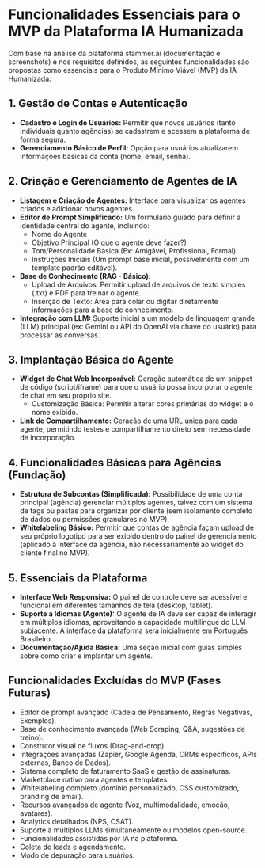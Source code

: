 # Funcionalidades Essenciais para o MVP da Plataforma IA Humanizada

Com base na análise da plataforma stammer.ai (documentação e screenshots) e nos requisitos definidos, as seguintes funcionalidades são propostas como essenciais para o Produto Mínimo Viável (MVP) da IA Humanizada:

## 1. Gestão de Contas e Autenticação

*   **Cadastro e Login de Usuários:** Permitir que novos usuários (tanto individuais quanto agências) se cadastrem e acessem a plataforma de forma segura.
*   **Gerenciamento Básico de Perfil:** Opção para usuários atualizarem informações básicas da conta (nome, email, senha).

## 2. Criação e Gerenciamento de Agentes de IA

*   **Listagem e Criação de Agentes:** Interface para visualizar os agentes criados e adicionar novos agentes.
*   **Editor de Prompt Simplificado:** Um formulário guiado para definir a identidade central do agente, incluindo:
    *   Nome do Agente
    *   Objetivo Principal (O que o agente deve fazer?)
    *   Tom/Personalidade Básica (Ex: Amigável, Profissional, Formal)
    *   Instruções Iniciais (Um prompt base inicial, possivelmente com um template padrão editável).
*   **Base de Conhecimento (RAG - Básico):**
    *   Upload de Arquivos: Permitir upload de arquivos de texto simples (.txt) e PDF para treinar o agente.
    *   Inserção de Texto: Área para colar ou digitar diretamente informações para a base de conhecimento.
*   **Integração com LLM:** Suporte inicial a um modelo de linguagem grande (LLM) principal (ex: Gemini ou API do OpenAI via chave do usuário) para processar as conversas.

## 3. Implantação Básica do Agente

*   **Widget de Chat Web Incorporável:** Geração automática de um snippet de código (script/iframe) para que o usuário possa incorporar o agente de chat em seu próprio site.
    *   Customização Básica: Permitir alterar cores primárias do widget e o nome exibido.
*   **Link de Compartilhamento:** Geração de uma URL única para cada agente, permitindo testes e compartilhamento direto sem necessidade de incorporação.

## 4. Funcionalidades Básicas para Agências (Fundação)

*   **Estrutura de Subcontas (Simplificada):** Possibilidade de uma conta principal (agência) gerenciar múltiplos agentes, talvez com um sistema de tags ou pastas para organizar por cliente (sem isolamento completo de dados ou permissões granulares no MVP).
*   **Whitelabeling Básico:** Permitir que contas de agência façam upload de seu próprio logotipo para ser exibido dentro do painel de gerenciamento (aplicado à interface da agência, não necessariamente ao widget do cliente final no MVP).

## 5. Essenciais da Plataforma

*   **Interface Web Responsiva:** O painel de controle deve ser acessível e funcional em diferentes tamanhos de tela (desktop, tablet).
*   **Suporte a Idiomas (Agente):** O agente de IA deve ser capaz de interagir em múltiplos idiomas, aproveitando a capacidade multilíngue do LLM subjacente. A interface da plataforma será inicialmente em Português Brasileiro.
*   **Documentação/Ajuda Básica:** Uma seção inicial com guias simples sobre como criar e implantar um agente.

## Funcionalidades Excluídas do MVP (Fases Futuras)

*   Editor de prompt avançado (Cadeia de Pensamento, Regras Negativas, Exemplos).
*   Base de conhecimento avançada (Web Scraping, Q&A, sugestões de treino).
*   Construtor visual de fluxos (Drag-and-drop).
*   Integrações avançadas (Zapier, Google Agenda, CRMs específicos, APIs externas, Banco de Dados).
*   Sistema completo de faturamento SaaS e gestão de assinaturas.
*   Marketplace nativo para agentes e templates.
*   Whitelabeling completo (domínio personalizado, CSS customizado, branding de email).
*   Recursos avançados de agente (Voz, multimodalidade, emoção, avatares).
*   Analytics detalhados (NPS, CSAT).
*   Suporte a múltiplos LLMs simultaneamente ou modelos open-source.
*   Funcionalidades assistidas por IA na plataforma.
*   Coleta de leads e agendamento.
*   Modo de depuração para usuários.

